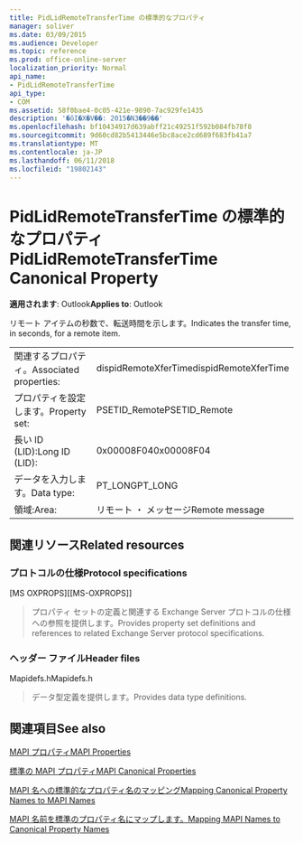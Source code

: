 ```yaml
---
title: PidLidRemoteTransferTime の標準的なプロパティ
manager: soliver
ms.date: 03/09/2015
ms.audience: Developer
ms.topic: reference
ms.prod: office-online-server
localization_priority: Normal
api_name:
- PidLidRemoteTransferTime
api_type:
- COM
ms.assetid: 58f0bae4-0c05-421e-9890-7ac929fe1435
description: '�ŏI�X�V��: 2015�N3��9��'
ms.openlocfilehash: bf10434917d639abff21c49251f592b084fb78f8
ms.sourcegitcommit: 9d60cd82b5413446e5bc8ace2cd689f683fb41a7
ms.translationtype: MT
ms.contentlocale: ja-JP
ms.lasthandoff: 06/11/2018
ms.locfileid: "19802143"
---
```

# <a name="pidlidremotetransfertime-canonical-property"></a><span data-ttu-id="b5427-103">PidLidRemoteTransferTime の標準的なプロパティ</span><span class="sxs-lookup"><span data-stu-id="b5427-103">PidLidRemoteTransferTime Canonical Property</span></span>

  
  
<span data-ttu-id="b5427-104">**適用されます**: Outlook</span><span class="sxs-lookup"><span data-stu-id="b5427-104">**Applies to**: Outlook</span></span> 
  
<span data-ttu-id="b5427-105">リモート アイテムの秒数で、転送時間を示します。</span><span class="sxs-lookup"><span data-stu-id="b5427-105">Indicates the transfer time, in seconds, for a remote item.</span></span>
  
|||
|:-----|:-----|
|<span data-ttu-id="b5427-106">関連するプロパティ。</span><span class="sxs-lookup"><span data-stu-id="b5427-106">Associated properties:</span></span>  <br/> |<span data-ttu-id="b5427-107">dispidRemoteXferTime</span><span class="sxs-lookup"><span data-stu-id="b5427-107">dispidRemoteXferTime</span></span>  <br/> |
|<span data-ttu-id="b5427-108">プロパティを設定します。</span><span class="sxs-lookup"><span data-stu-id="b5427-108">Property set:</span></span>  <br/> |<span data-ttu-id="b5427-109">PSETID_Remote</span><span class="sxs-lookup"><span data-stu-id="b5427-109">PSETID_Remote</span></span>  <br/> |
|<span data-ttu-id="b5427-110">長い ID (LID):</span><span class="sxs-lookup"><span data-stu-id="b5427-110">Long ID (LID):</span></span>  <br/> |<span data-ttu-id="b5427-111">0x00008F04</span><span class="sxs-lookup"><span data-stu-id="b5427-111">0x00008F04</span></span>  <br/> |
|<span data-ttu-id="b5427-112">データを入力します。</span><span class="sxs-lookup"><span data-stu-id="b5427-112">Data type:</span></span>  <br/> |<span data-ttu-id="b5427-113">PT_LONG</span><span class="sxs-lookup"><span data-stu-id="b5427-113">PT_LONG</span></span>  <br/> |
|<span data-ttu-id="b5427-114">領域:</span><span class="sxs-lookup"><span data-stu-id="b5427-114">Area:</span></span>  <br/> |<span data-ttu-id="b5427-115">リモート ・ メッセージ</span><span class="sxs-lookup"><span data-stu-id="b5427-115">Remote message</span></span>  <br/> |
   
## <a name="related-resources"></a><span data-ttu-id="b5427-116">関連リソース</span><span class="sxs-lookup"><span data-stu-id="b5427-116">Related resources</span></span>

### <a name="protocol-specifications"></a><span data-ttu-id="b5427-117">プロトコルの仕様</span><span class="sxs-lookup"><span data-stu-id="b5427-117">Protocol specifications</span></span>

<span data-ttu-id="b5427-118">[MS OXPROPS]</span><span class="sxs-lookup"><span data-stu-id="b5427-118">[[MS-OXPROPS]]</span></span> 
  
> <span data-ttu-id="b5427-119">プロパティ セットの定義と関連する Exchange Server プロトコルの仕様への参照を提供します。</span><span class="sxs-lookup"><span data-stu-id="b5427-119">Provides property set definitions and references to related Exchange Server protocol specifications.</span></span>
    
### <a name="header-files"></a><span data-ttu-id="b5427-120">ヘッダー ファイル</span><span class="sxs-lookup"><span data-stu-id="b5427-120">Header files</span></span>

<span data-ttu-id="b5427-121">Mapidefs.h</span><span class="sxs-lookup"><span data-stu-id="b5427-121">Mapidefs.h</span></span>
  
> <span data-ttu-id="b5427-122">データ型定義を提供します。</span><span class="sxs-lookup"><span data-stu-id="b5427-122">Provides data type definitions.</span></span>
    
## <a name="see-also"></a><span data-ttu-id="b5427-123">関連項目</span><span class="sxs-lookup"><span data-stu-id="b5427-123">See also</span></span>



[<span data-ttu-id="b5427-124">MAPI プロパティ</span><span class="sxs-lookup"><span data-stu-id="b5427-124">MAPI Properties</span></span>](mapi-properties.md)
  
[<span data-ttu-id="b5427-125">標準の MAPI プロパティ</span><span class="sxs-lookup"><span data-stu-id="b5427-125">MAPI Canonical Properties</span></span>](mapi-canonical-properties.md)
  
[<span data-ttu-id="b5427-126">MAPI 名への標準的なプロパティ名のマッピング</span><span class="sxs-lookup"><span data-stu-id="b5427-126">Mapping Canonical Property Names to MAPI Names</span></span>](mapping-canonical-property-names-to-mapi-names.md)
  
[<span data-ttu-id="b5427-127">MAPI 名前を標準のプロパティ名にマップします。</span><span class="sxs-lookup"><span data-stu-id="b5427-127">Mapping MAPI Names to Canonical Property Names</span></span>](mapping-mapi-names-to-canonical-property-names.md)

